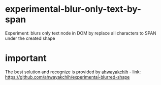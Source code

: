 # experimental-blur-only-text-by-span
Experiment: blurs only text node in DOM by replace all characters to SPAN under the created shape

# important
The best solution and recognize is provided by [ahwayakchih](https://github.com/ahwayakchih) - link: https://github.com/ahwayakchih/experimental-blurred-shape
